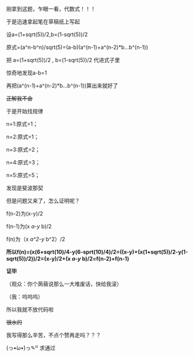 刚拿到这题，乍眼一看，代数式！！！

于是迅速拿起笔在草稿纸上写起

设a=(1+sqrt(5))/2,b=(1-sqrt(5))/2

原式=(a^n-b^n)/sqrt(5)=(a-b)(a^(n-1)+a^(n-2)*b...b^(n-1))

把 a=(1+sqrt(5))/2 , b=(1-sqrt(5))/2 代进式子里

惊奇地发现a-b=1

再把(a^(n-1)+a^(n-2)*b...b^(n-1))算出来就好了

~~正解我不会~~

于是开始找规律

n=1:原式=1；

n=2:原式=1；

n=3:原式=2；

n=4:原式=3；

n=5:原式=5；

发现是斐波那契

但是问题又来了，怎么证明呢？

f(n-2)为(x-y)/2

f(n-1)为(x _a-y_ b)/2

f(n)为（x _a^2-y_ b^2）/2

**所以f(n)=(x(6+sqrt(10)/4-y(6-sprt(10)/4)/2=((x-y)+(x(1+sqrt(5))/2-y(1-sqrt(5))/2))/2=(x-y)/2+(x
_a-y_ b)/2=f(n-2)+f(n-1)**

**证毕**

（观众：你个蒟蒻说那么一大堆废话，快给我滚）

（我：呜呜呜）

所以我就不放代码啦

~~很水的~~

我写得那么辛苦，不点个赞再走吗？？？

(っ•̀ω•́)っ✎⁾⁾ 求通过


